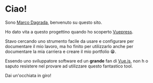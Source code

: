 # Ciao!
Sono [Marco Dagrada](https://www.linkedin.com/in/marcodagrada/), benvenuto su questo sito.

Ho dato vita a questo progettino quando ho scoperto [Vuepress](https://vuepress.vuejs.org/).

Stavo cercando uno strumento facile da usare e configurare per documentare il mio lavoro, ma ho finito per utilizzarlo anche per documentare la mia carriera e creare il mio portfolio :grin:.

Essendo uno sviluppatore software ed un **grande** fan di [Vue.js](https://vuejs.org/), non h
o saputo resistere nel provare ad utilizzare questo fantastico tool.

Dai un'occhiata in giro!